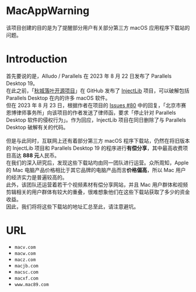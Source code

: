 # MacAppWarning
该项目创建的目的是为了提醒部分用户有关部分第三方 macOS 应用程序下载站的问题。

# Introduction
首先要说的是，Alludo / Parallels 在 2023 年 8 月 22 日发布了 Parallels Desktop 19。<br>
在此之前，「[秋城落叶开源项目](https://github.com/QiuChenlyOpenSource/)」在 GitHub 发布了 [InjectLib](https://github.com/QiuChenlyOpenSource/InjectLib) 项目，可以破解包括 Parallels Desktop 在内的许多 macOS 软件。<br>
但在 2023 年 8 月 23 日，根据作者在项目的 [Issues #80](https://github.com/QiuChenlyOpenSource/InjectLib/issues/80) 中的回复，「北京市赛恩博律师事务所」向该项目的作者发送了律师函，要求「停止针对 Parallels Desktop 软件的侵权行为」。作为回应，InjectLib 项目在同日删除了与 Parallels Desktop 破解有关的代码。<br><br>
但是与此同时，互联网上还有着部分第三方 macOS 程序下载站，仍然在将旧版本的 InjectLib 项目和 Parallels Desktop 19 的程序进行**有偿分享**，其中最高收费项目高达 **888 元**人民币。<br>
在我们的深入研究后，发现这些下载站均由同一团队进行运营。众所周知，Apple 的 Mac 电脑产品价格相比于其它品牌的电脑产品而言**价格偏高**，所以 Mac 用户的经济实力是普遍较高的。<br>
此外，该团队还运营着若干个视频素材有偿分享网站，并且 Mac 用户群体和视频剪辑相关的用户群体有较大的重叠，很难想象他们在这些下载站获取了多少的资金收益。<br>
因此，我们将将这些下载站的地址汇总至此，请注意避坑。

# URL
- `macv.com`
- `macw.com`
- `macz.com`
- `macjb.com`
- `macsc.com`
- `macxf.com`
- `www.mac89.com`
